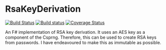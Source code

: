 # RsaKeyDerivation

[![Build Status](https://travis-ci.org/JackMatusiewicz/RsaKeyDerivation.svg?branch=master)](https://travis-ci.org/JackMatusiewicz/RsaKeyDerivation)
[![Build status](https://ci.appveyor.com/api/projects/status/bj6umx52353mo4h0?svg=true)](https://ci.appveyor.com/project/JackMatusiewicz/rsakeyderivation)
[![Coverage Status](https://coveralls.io/repos/github/JackMatusiewicz/RsaKeyDerivation/badge.svg?branch=master&service=github)](https://coveralls.io/github/JackMatusiewicz/RsaKeyDerivation?branch=master)

An F# implementation of RSA key derivation. It uses an AES key as a component of the Csprng. Therefore, this can be used to create RSA keys from passwords.
I have endeavoured to make this as immutable as possible.
